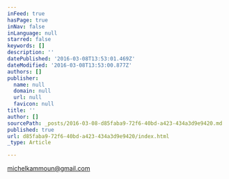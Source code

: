 ```yaml
---
inFeed: true
hasPage: true
inNav: false
inLanguage: null
starred: false
keywords: []
description: ''
datePublished: '2016-03-08T13:53:01.469Z'
dateModified: '2016-03-08T13:53:00.877Z'
authors: []
publisher:
  name: null
  domain: null
  url: null
  favicon: null
title: ''
author: []
sourcePath: _posts/2016-03-08-d85faba9-72f6-40bd-a423-434a3d9e9420.md
published: true
url: d85faba9-72f6-40bd-a423-434a3d9e9420/index.html
_type: Article

---
```

michelkammoun@gmail.com